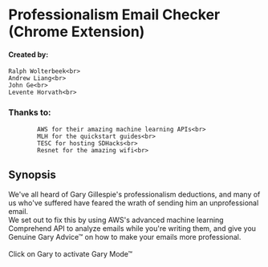 # Professionalism Email Checker (Chrome Extension)
#### Created by:<br>
    Ralph Wolterbeek<br>
    Andrew Liang<br>
    John Ge<br>
    Levente Horvath<br>

### Thanks to:<br>
            AWS for their amazing machine learning APIs<br>
            MLH for the quickstart guides<br>
            TESC for hosting SDHacks<br>
            Resnet for the amazing wifi<br>


## Synopsis
We've all heard of Gary Gillespie's professionalism deductions, and many of us who've suffered have feared the wrath of sending him an unprofessional email.<br>
We set out to fix this by using AWS's advanced machine learning Comprehend API to analyze emails while you're writing them,
and give you Genuine Gary Advice™ on how to make your emails more professional.
<br><br>
Click on Gary to activate Gary Mode™